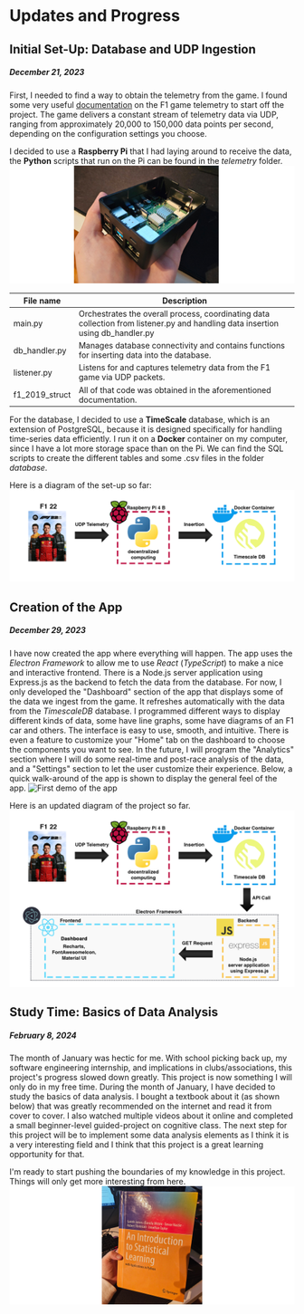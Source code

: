 # Updates and Progress

## Initial Set-Up: Database and UDP Ingestion
##### _December 21, 2023_

First, I needed to find a way to obtain the telemetry from the game. I found some very useful [documentation](https://f1-2019-telemetry.readthedocs.io/en/latest/telemetry-specification.html) on the F1 game telemetry to start off the project. The game delivers a constant stream of telemetry data via UDP, ranging from approximately 20,000 to 150,000 data points per second, depending on the configuration settings you choose. 

I decided to use a **Raspberry Pi** that I had laying around to receive the data, the **Python** scripts that run on the Pi can be found in the *telemetry* folder.
![My Raspberry Pi](images/raspberry_pi.jpg)

| File name | Description |
| ------ | ------ |
| main.py | Orchestrates the overall process, coordinating data collection from listener.py and handling data insertion using db_handler.py |
| db_handler.py | Manages database connectivity and contains functions for inserting data into the database. |
| listener.py | Listens for and captures telemetry data from the F1 game via UDP packets. |
| f1_2019_struct | All of that code was obtained in the aforementioned documentation. |

For the database, I decided to use a **TimeScale** database, which is an extension of PostgreSQL, because it is designed specifically for handling time-series data efficiently. I run it on a **Docker** container on my computer, since I have a lot more storage space than on the Pi. We can find the SQL scripts to create the different tables and some .csv files in the folder *database*.

Here is a diagram of the set-up so far:
![Diagram of the architecture](images/diagram_1.jpg)

## Creation of the App
##### _December 29, 2023_
I have now created the app where everything will happen. The app uses the *Electron Framework* to allow me to use *React* (*TypeScript*) to make a nice and interactive frontend. There is a Node.js server application using Express.js as the backend to fetch the data from the database. For now, I only developed the "Dashboard" section of the app that displays some of the data we ingest from the game. It refreshes automatically with the data from the *TimescaleDB* database. I programmed different ways to display different kinds of data, some have line graphs, some have diagrams of an F1 car and others. The interface is easy to use, smooth, and intuitive. There is even a feature to customize your "Home" tab on the dashboard to choose the components you want to see. In the future, I will program the "Analytics" section where I will do some real-time and post-race analysis of the data, and a "Settings" section to let the user customize their experience. Below, a quick walk-around of the app is shown to display the general feel of the app.
![First demo of the app](images/demo_1.gif)

Here is an updated diagram of the project so far.
![Updated diagram of the architecture](images/diagram_2.jpg)

## Study Time: Basics of Data Analysis
##### _February 8, 2024_
The month of January was hectic for me. With school picking back up, my software engineering internship, and implications in clubs/associations, this project's progress slowed down greatly. This project is now something I will only do in my free time. During the month of January, I have decided to study the basics of data analysis. I bought a textbook about it (as shown below) that was greatly recommended on the internet and read it from cover to cover. I also watched multiple videos about it online and completed a small beginner-level guided-project on cognitive class. The next step for this project will be to implement some data analysis elements as I think it is a very interesting field and I think that this project is a great learning opportunity for that.

I'm ready to start pushing the boundaries of my knowledge in this project. Things will only get more interesting from here.
![Textbook that I bought](images/textbook.jpg)
